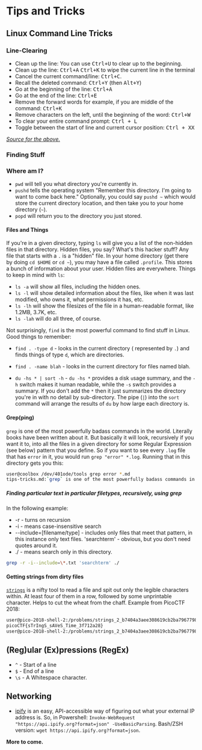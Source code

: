 # Tips and Tricks

## Linux Command Line Tricks

### Line-Clearing

- Clean up the line: You can use <kbd>Ctrl+U</kbd> to clear up to the beginning.
- Clean up the line: <kbd>Ctrl+A</kbd> <kbd>Ctrl+K</kbd> to wipe the current line in the terminal
- Cancel the current command/line: <kbd>Ctrl+C</kbd>.
- Recall the deleted command: <kbd>Ctrl+Y</kbd> (then <kbd>Alt+Y</kbd>)
- Go at the beginning of the line: <kbd>Ctrl+A</kbd>
- Go at the end of the line: <kbd>Ctrl+E</kbd>
- Remove the forward words for example, if you are middle of the command: <kbd>Ctrl+K</kbd>
- Remove characters on the left, until the beginning of the word: <kbd>Ctrl+W</kbd>
- To clear your entire command prompt: <kbd>Ctrl + L</kbd>
- Toggle between the start of line and current cursor position: <kbd>Ctrl + XX</kbd>

*[Source for the above.](https://stackoverflow.com/a/16687377/5000626)*

### Finding Stuff
### Where am I? 
- `pwd` will tell you what directory you're currently in. 
- `pushd` tells the operating system "Remember this directory. I'm going to want to come back here." Optionally, you could say `pushd ~` which would store the current directory location, and then take you to your home directory (`~`). 
- `popd` will return you to the directory you just stored. 


#### Files and Things
If you're in a given directory, typing `ls` will give you a list of the non-hidden files in that directory. Hidden files, you say? What's this hacker stuff? Any file that starts with a `.` is a "hidden" file. In your home directory (get there by doing `cd $HOME` or `cd ~`), you may have a file called `.profile`. This stores a bunch of information about your user. Hidden files are everywhere. Things to keep in mind with `ls`: 
- `ls -a` will show all files, including the hidden ones. 
- `ls -l` will show detailed information about the files, like when it was last modified, who owns it, what permissions it has, etc. 
- `ls -lh` will show the filesizes of the file in a human-readable format, like 1.2MB, 3.7K, etc.
- `ls -lah` will do all three, of course. 

Not surprisingly, `find` is the most powerful command to find stuff in Linux. Good things to remember: 
- `find . -type d` - looks in the current directory ( represented by `.`) and finds things of type `d`, which are directories. 
- `find . -name blah` - looks in the current directory for files named blah.

- `du -hs * | sort -h` - `du -hs *` provides a `d`isk `u`sage summary, and the `-h` switch makes it `h`uman readable, while the `-s` switch provides a summary. If you don't add the `*` then it just summarizes the directory you're in with no detail by sub-directory. The pipe (`|`) into the `sort` command will arrange the results of `du` by how large each directory is. 

#### Grep(ping)
`grep` is one of the most powerfully badass commands in the world. Literally books have been written about it. But basically it will look, recursively if you want it to, into all the files in a given directory for some Regular Expression (see below) pattern that you define. So if you want to see every `.log` file that has `error` in it, you would run `grep "error" *.log`. Running that in this directory gets you this:

```bash
user@coolbox /dev/401ode/tools grep error *.md
tips-tricks.md:`grep` is one of the most powerfully badass commands in the world. Literally books have been written about it. But basically it will look, recursively if you want it to, into all the files in a given directory for some Regular Expression (see below) pattern that you define. So if you want to see every `.log` file that has `error` in it, you would run `grep "error" *.log`. Running that in this directory gets you this:

```

##### Finding particular text in particular filetypes, recursively, using grep

In the following example:
- -r - turns on recursion
- -i - means case-insensitive search
- --include=[filename/type] - includes only files that meet that pattern, in this instance only text files.
'searchterm' - obvious, but you don't need quotes around it.
- ./ - means search only in this directory. 

```bash
grep -r -i--include=\*.txt 'searchterm' ./
```


#### Getting strings from dirty files

[`strings`](https://linux.die.net/man/1/strings) is a nifty tool to read a file and spit out only the legible characters within. At least four of them in a row, followed by some unprintable character. Helps to cut the wheat from the chaff. Example from PicoCTF 2018:

```bash
user@pico-2018-shell-2:/problems/strings_2_b7404a3aee308619cb2ba79677989960$ strings strings | grep pico
picoCTF{sTrIngS_sAVeS_Time_3f712a28}
user@pico-2018-shell-2:/problems/strings_2_b7404a3aee308619cb2ba79677989960$
```


## (Reg)ular (Ex)pressions (RegEx)

- `^` - Start of a line
- `$` - End of a line
- `\s` - A Whitespace character. 

## Networking 

- [ipify](https://ipify.org) is an easy, API-accessible way of figuring out what your external IP address is. So, in Powershell: `Invoke-WebRequest "https://api.ipify.org?format=json" -UseBasicParsing`. Bash/ZSH version: `wget https://api.ipify.org?format=json`. 

**More to come.**

